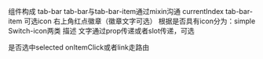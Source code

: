 组件构成
tab-bar
  tab-bar与tab-bar-item通过mixin沟通
  currentIndex
tab-bar-item
  可选icon 右上角红点徽章（徽章文字可选）
     根据是否具有icon分为：simple Switch-icon两类
  描述
     文字通过prop传递或者slot传递，可选

  是否选中selected
  onItemClick或者link走路由
